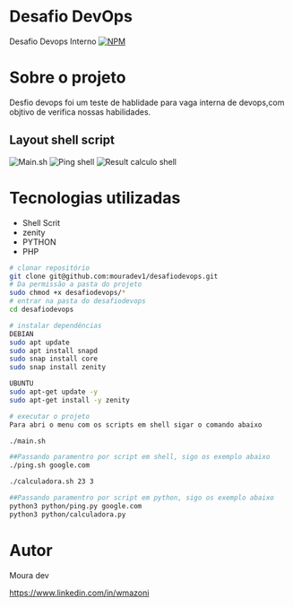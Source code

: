 # Desafio DevOps
Desafio Devops Interno
[![NPM](https://img.shields.io/npm/l/react)](https://github.com/mouradev1/desafiodevops/blob/main/LICENSE)

# Sobre o projeto 

Desfio devops foi um teste de hablidade para vaga interna de devops,com objtivo de verifica nossas habilidades.

## Layout shell script
![Main.sh](https://mouradev.net/img/main.png) ![Ping shell](https://mouradev.net/img/pingshell.png.png)
![Result calculo shell](https://mouradev.net/img/resultcalculo.png)


# Tecnologias utilizadas
- Shell Scrit
- zenity
- PYTHON
- PHP


```bash
# clonar repositório
git clone git@github.com:mouradev1/desafiodevops.git
# Da permissão a pasta do projeto
sudo chmod +x desafiodevops/*
# entrar na pasta do desafiodevops
cd desafiodevops

# instalar dependências
DEBIAN
sudo apt update
sudo apt install snapd
sudo snap install core
sudo snap install zenity

UBUNTU 
sudo apt-get update -y
sudo apt-get install -y zenity

# executar o projeto
Para abri o menu com os scripts em shell sigar o comando abaixo

./main.sh

##Passando paramentro por script em shell, sigo os exemplo abaixo 
./ping.sh google.com

./calculadora.sh 23 3

##Passando paramentro por script em python, sigo os exemplo abaixo 
python3 python/ping.py google.com
python3 python/calculadora.py


```

# Autor

Moura dev

https://www.linkedin.com/in/wmazoni
